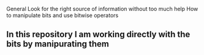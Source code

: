 General
Look for the right source of information without too much help
How to manipulate bits and use bitwise operators

<h2> In this repository I am working directly with the bits by manipurating them </h2>
